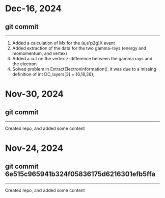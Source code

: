 

# **Dec-16, 2024**
## git commit 
--------------------------------------------------------
1. Added a calculation of Mx for the (e,e'p2g)X event
2. Added extraction of the data for the two gamma-rays (energy and momomentum, and vertex)
3. Added a cut on the vertex z-difference between the gamma rays and the electron
4. Solved problem in ExtractElectronInformation(), it was due to a missing definition of int DC_layers[3] = {6,18,36};

# **Nov-30, 2024**
## git commit 
--------------------------------------------------------
Created repo, and added some content 


# **Nov-24, 2024**
## git commit 6e515c965941b324f05836175d6216301efb5ffa
--------------------------------------------------------
Created repo, and added some content 
  
